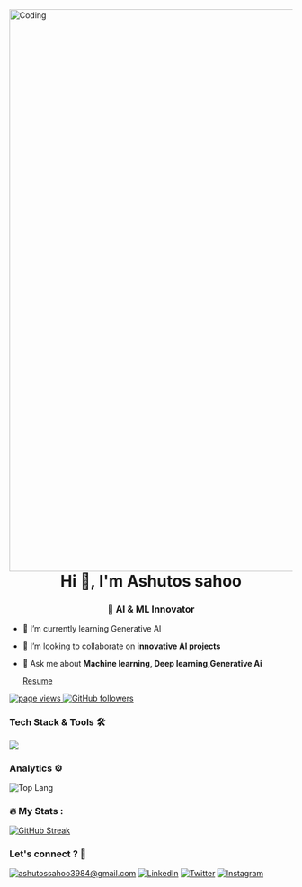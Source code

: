 <img align="right" alt="Coding" width="1000" src="https://user-images.githubusercontent.com/61057666/169029838-74df663d-2e62-4d77-bdff-b43f7d63f00f.png">
<h1 align="center">Hi 👋, I'm Ashutos sahoo</h1>
<h3 align="center">🤖 AI & ML Innovator</h3>

- 🌱 I’m currently learning Generative AI

- 👯 I’m looking to collaborate on **innovative AI projects**

- 💬 Ask me about **Machine learning, Deep learning,Generative Ai**

  [Resume](https://drive.google.com/file/d/1kMpP06uQpEjS2SrzQh1U5Bjr31GgsbEr/view?usp=sharing)
  
<p align="left">
  <a href="https://github.com/ashu3984/ashu3984">
    <img src="https://komarev.com/ghpvc/?username=ashu3984" alt="page views" />
  </a>
<a href="https://github.com/ashu3984?tab=followers">
    <img alt="GitHub followers" src="https://img.shields.io/github/followers/ashu3984?style=flat&logo=github">
</a>



### Tech Stack & Tools 🛠

<div>
  <img src="https://skillicons.dev/icons?i=python,java,mysql,aws,flask,opencv,pytorch,tensorflow,sklearn,docker"/>
</div>

### Analytics ⚙️
![Top Lang](https://github-readme-stats.vercel.app/api/top-langs/?username=ashu3984&langs_count=8&theme=radical&layout=compact)

### :fire: My Stats :

[![GitHub Streak](http://github-readme-streak-stats.herokuapp.com?user=aaditya1612&theme=dark&background=090021)](https://git.io/streak-stats)
<br />

### Let's connect ? 🤝

<a href="mailto:ashutossahoo3984@gmail.com">![ashutossahoo3984@gmail.com](https://img.shields.io/badge/Gmail-D14836?style=for-the-badge&logo=gmail&logoColor=white)</a>
<a href="<https://www.linkedin.com/in/ashutos-sahoo-08b04624b/>">![LinkedIn](https://img.shields.io/badge/LinkedIn-0077B5?style=for-the-badge&logo=linkedin&logoColor=white)</a>
<a href="<https://twitter.com/AshutosSahoo12>">![Twitter](https://img.shields.io/badge/Twitter-0077B5?style=for-the-badge&logo=Twitter&logoColor=white)</a>
<a href="<https://www.instagram.com/_a__s__h_u/>">![Instagram](https://img.shields.io/badge/Instagram-D14860?style=for-the-badge&logo=Instagram&logoColor=white)</a>

<br />
<br />
